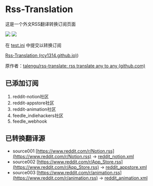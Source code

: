 # Rss-Translation

这是一个外文RSS翻译转换订阅页面

![](https://github.com/talengu/rss-translate/workflows/circle_translate/badge.svg)
![](https://github.com/talengu/rss-translate/workflows/Deploy/badge.svg)

在 [test.ini](https://github.com/rcy1314/Rss-Translation/blob/main/test.ini) 中提交以转换订阅

 [ Rss-Translation (rcy1314.github.io)](https://rcy1314.github.io/Rss-Translation/))

原作者：[talengu/rss-translate: rss translate any to any (github.com)](https://github.com/talengu/rss-translate)

## 已添加订阅

1. reddit-notion社区
2. reddit-appstore社区
3. reddit-animation社区
4. feedle_indiehackers社区
5. feedle_webhook

## 已转换翻译源

 - source001 [https://www.reddit.com/r/Notion.rss](https://www.reddit.com/r/Notion.rss) -> [reddit_notion.xml](rss/reddit_notion.xml)
 - source002 [https://www.reddit.com/r/App_Store.rss](https://www.reddit.com/r/App_Store.rss) -> [reddit_appstore.xml](rss/reddit_appstore.xml)
 - source003 [https://www.reddit.com/r/animation.rss](https://www.reddit.com/r/animation.rss) -> [reddit_animation.xml](rss/reddit_animation.xml)
